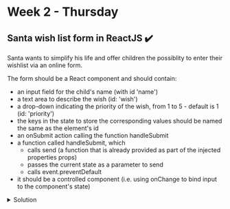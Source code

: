 #  Week 2 - Thursday

## Santa wish list form in ReactJS ✔️

Santa wants to simplify his life and offer children the possiblity to enter their wishlist via an online form.

The form should be a React component and should contain:

- an input field for the child's name (with id 'name')
- a text area to describe the wish (id: 'wish')
- a drop-down indicating the priority of the wish, from 1 to 5 - default is 1 (id: 'priority')
- the keys in the state to store the corresponding values should be named the same as the element's id
- an onSubmit action calling the function handleSubmit
- a function called handleSubmit, which
  - calls send (a function that is already provided as part of the injected properties props)
  - passes the current state as a parameter to send
  - calls event.preventDefault
- it should be a controlled component (i.e. using onChange to bind input to the component's state)


<details>
  <summary>Solution</summary>
  
  ```js
    
  const React = require("react");

class WishlistForm extends React.Component {
  constructor(props) {
    super(props);
    this.state = {
      <label for="name">Name</label>
      <input type="text" id="name">
    }
  }
  
  render() {
    return (
      <form >
       
      </form>
    );
  }
};

  ```
  
</details>
